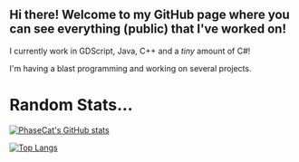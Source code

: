 ## Hi there! Welcome to my GitHub page where you can see everything (public) that I've worked on!

I currently work in GDScript, Java, C++ and a *tiny* amount of C#!

I'm having a blast programming and working on several projects.

# Random Stats...

[![PhaseCat's GitHub stats](https://github-readme-stats.vercel.app/api?username=thephasecat&show_icons=true&theme=tokyonight)](https://github.com/anuraghazra/github-readme-stats)

[![Top Langs](https://github-readme-stats.vercel.app/api/top-langs/?username=thephasecat&layout=compact&theme=tokyonight)](https://github.com/anuraghazra/github-readme-stats)
